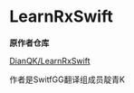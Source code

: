 # LearnRxSwift 



 **原作者仓库**


[DianQK/LearnRxSwift](https://github.com/DianQK/LearnRxSwift)
   
   作者是SwitfGG翻译组成员靛青K